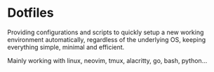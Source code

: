 # Dotfiles
Providing configurations and scripts to quickly setup a new working environment automatically, regardless of the underlying OS, keeping everything simple, minimal and efficient.

Mainly working with linux, neovim, tmux, alacritty, go, bash, python...
